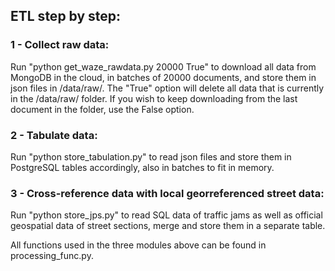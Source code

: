 ## ETL step by step:

### 1 - Collect raw data:
Run "python get_waze_rawdata.py 20000 True" to download all data from MongoDB in the cloud, in batches of 20000 documents, and store them in json files in /data/raw/. The "True" option will delete all data that is currently in the /data/raw/ folder. If you wish to keep downloading from the last document in the folder, use the False option.

### 2 - Tabulate data:
Run "python store_tabulation.py" to read json files and store them in PostgreSQL tables accordingly, also in batches to fit in memory.

### 3 - Cross-reference data with local georreferenced street data:
Run "python store_jps.py" to read SQL data of traffic jams as well as official geospatial data of street sections, merge and store them in a separate table.

All functions used in the three modules above can be found in processing_func.py.
